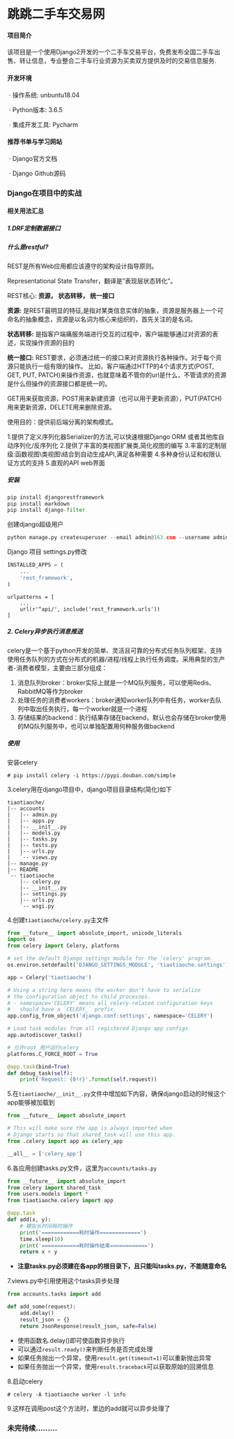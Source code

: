 # 跳跳二手车交易网
#### 项目简介

该项目是一个使用Django2开发的一个二手车交易平台，免费发布全国二手车出售、转让信息，专业整合二手车行业资源为买卖双方提供及时的交易信息服务.

#### 开发环境

​	·  操作系统: unbuntu18.04

​	·  Python版本: 3.6.5

​	·  集成开发工具: Pycharm

#### 推荐书单与学习网站

​	·  Django官方文档

​	·  Django Github源码

### Django在项目中的实战
#### 相关用法汇总
##### 1.DRF定制数据接口

##### 什么是restful?

REST是所有Web应用都应该遵守的架构设计指导原则。

Representational State Transfer，翻译是”表现层状态转化”。

REST核心: **资源， 状态转移， 统一接口**

**资源:** 是REST最明显的特征,是指对某类信息实体的抽象，资源是服务器上一个可命名的抽象概念，资源是以名词为核心来组织的，首先关注的是名词。

**状态转移:** 是指客户端痛服务端进行交互的过程中，客户端能够通过对资源的表述，实现操作资源的目的

**统一接口:** REST要求，必须通过统一的接口来对资源执行各种操作。对于每个资源只能执行一组有限的操作。 比如，客户端通过HTTP的4个请求方式(POST, GET, PUT, PATCH)来操作资源，也就意味着不管你的url是什么，不管请求的资源是什么但操作的资源接口都是统一的。

GET用来获取资源，POST用来新建资源（也可以用于更新资源），PUT(PATCH)用来更新资源，DELETE用来删除资源。

使用目的：提供前后端分离的架构模式。 

1.提供了定义序列化器Serializer的方法,可以快速根据Django ORM 或者其他库自动序列化/反序列化
2.提供了丰富的类视图扩展类,简化视图的编写
3.丰富的定制层级:函数视图\类视图\结合到自动生成API,满足各种需要
4.多种身份认证和权限认证方式的支持
5.直观的API web界面


##### 安装

```python
pip install djangorestframework
pip install markdown       
pip install django-filter  
```

创建django超级用户

```python
python manage.py createsuperuser --email admin@163.com --username admin
```

Django 项目 settings.py修改

```python
INSTALLED_APPS = (
    ...
    'rest_framework',
)
```

```
urlpatterns = [
    ...
    url(r'^api/', include('rest_framework.urls'))
]
```

##### 2. Celery异步执行消息推送

celery是一个基于python开发的简单、灵活且可靠的分布式任务队列框架，支持使用任务队列的方式在分布式的机器/进程/线程上执行任务调度。采用典型的生产者-消费者模型，主要由三部分组成：

1. 消息队列broker：broker实际上就是一个MQ队列服务，可以使用Redis、RabbitMQ等作为broker
2. 处理任务的消费者workers：broker通知worker队列中有任务，worker去队列中取出任务执行，每一个worker就是一个进程
3. 存储结果的backend：执行结果存储在backend，默认也会存储在broker使用的MQ队列服务中，也可以单独配置用何种服务做backend

##### 使用
安装celery

```shell
# pip install celery -i https://pypi.douban.com/simple
```

3.celery用在django项目中，django项目目录结构(简化)如下

```
tiaotiaoche/
|-- accounts
|   |-- admin.py
|   |-- apps.py
|   |-- __init__.py
|   |-- models.py
|   |-- tasks.py
|   |-- tests.py
|   |-- urls.py
|   `-- views.py
|-- manage.py
|-- README
`-- tiaotiaoche
    |-- celery.py
    |-- __init__.py
    |-- settings.py
    |-- urls.py
    `-- wsgi.py
```

4.创建`tiaotiaoche/celery.py`主文件

```python
from __future__ import absolute_import, unicode_literals
import os
from celery import Celery, platforms

# set the default Django settings module for the 'celery' program.
os.environ.setdefault('DJANGO_SETTINGS_MODULE', 'tiaotiaoche.settings')

app = Celery('tiaotiaoche')

# Using a string here means the worker don't have to serialize
# the configuration object to child processes.
# - namespace='CELERY' means all celery-related configuration keys
#   should have a `CELERY_` prefix.
app.config_from_object('django.conf:settings', namespace='CELERY')

# Load task modules from all registered Django app configs.
app.autodiscover_tasks()

# 允许root 用户运行celery
platforms.C_FORCE_ROOT = True

@app.task(bind=True)
def debug_task(self):
    print('Request: {0!r}'.format(self.request))
```

5.在`tiaotiaoche/__init__.py`文件中增加如下内容，确保django启动的时候这个app能够被加载到

```python
from __future__ import absolute_import

# This will make sure the app is always imported when
# Django starts so that shared_task will use this app.
from .celery import app as celery_app

__all__ = ['celery_app']
```

6.各应用创建tasks.py文件，这里为`accounts/tasks.py`

```python
from __future__ import absolute_import
from celery import shared_task
from users.models import *
from tiaotiaoche.celery import app

@app.task
def add(x, y):
    # 模拟长时间耗时操作
    print('============耗时操作=============')
    time.sleep(10)
    print('============耗时操作结束============')
    return x + y
```

- **注意tasks.py必须建在各app的根目录下，且只能叫tasks.py，不能随意命名**

7.views.py中引用使用这个tasks异步处理

```python
from accounts.tasks import add

def add_some(request):
    add.delay()
    result_json = {}
    return JsonResponse(result_json, safe=False)
```

- 使用函数名.delay()即可使函数异步执行
- 可以通过`result.ready()`来判断任务是否完成处理
- 如果任务抛出一个异常，使用`result.get(timeout=1)`可以重新抛出异常
- 如果任务抛出一个异常，使用`result.traceback`可以获取原始的回溯信息

8.启动celery

```shell
# celery -A tiaotiaoche worker -l info
```

9.这样在调用post这个方法时，里边的add就可以异步处理了



### 未完待续.........


